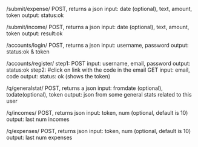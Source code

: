 /submit/expense/ POST, returns a json input: date (optional), text, amount, token output: status:ok

/submit/income/ POST, returns a json input: date (optional), text, amount, token output: result:ok

/accounts/login/ POST, returns a json input: username, password output: status:ok & token

/accounts/register/ step1: POST input: username, email, password output: status:ok step2: #click on link with the code in the email GET input: email, code output: status: ok (shows the token)

/q/generalstat/ POST, returns a json input: fromdate (optional), todate(optional), token output: json from some general stats related to this user

/q/incomes/ POST, returns json input: token, num (optional, default is 10) output: last num incomes

/q/expenses/ POST, returns json input: token, num (optional, default is 10) output: last num expenses
